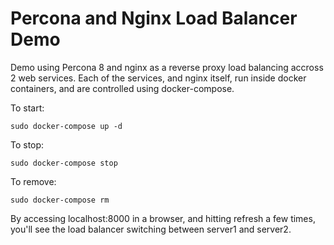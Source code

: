 # Percona and Nginx Load Balancer Demo

Demo using Percona 8 and nginx as a reverse proxy load balancing accross 2 web services.
Each of the services, and nginx itself, run inside docker containers, and 
are controlled using docker-compose.

To start:

```
sudo docker-compose up -d
```

To stop:

```
sudo docker-compose stop
```

To remove:

```
sudo docker-compose rm 
```

By accessing localhost:8000 in a browser, and hitting refresh a few times,
you'll see the load balancer switching between server1 and server2. 